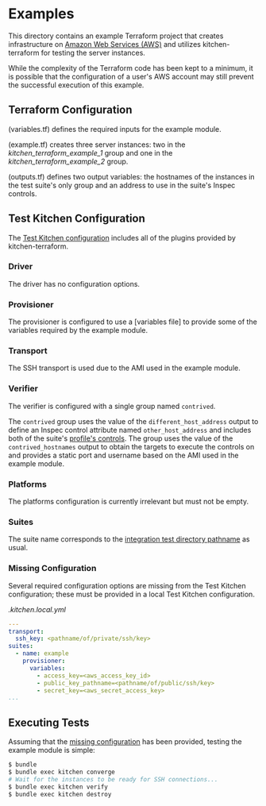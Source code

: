 # Examples

This directory contains an example Terraform project that creates
infrastructure on [Amazon Web Services (AWS)] and utilizes
kitchen-terraform for testing the server instances.

[Amazon Web Services (AWS)]: https://aws.amazon.com/index.html

While the complexity of the Terraform code has been kept to a minimum,
it is possible that the configuration of a user's AWS account may still
prevent the successful execution of this example.

## Terraform Configuration

(variables.tf) defines the required inputs for the example module.

(example.tf) creates three server instances: two in the
*kitchen_terraform_example_1* group and one in the
*kitchen_terraform_example_2* group.

(outputs.tf) defines two output variables: the hostnames of the
instances in the test suite's only group and an address to use in the
suite's Inspec controls.

## Test Kitchen Configuration

The [Test Kitchen configuration] includes all of the plugins provided by
kitchen-terraform.

[Test Kitchen configuration]: .kitchen.yml

### Driver

The driver has no configuration options.

### Provisioner

The provisioner is configured to use a [variables file] to provide some
of the variables required by the example module.

[variable file]: test/fixtures/credentials.tfvars

### Transport

The SSH transport is used due to the AMI used in the example module.

### Verifier

The verifier is configured with a single group named `contrived`.

The `contrived` group uses the value of the `different_host_address` output
to define an Inspec control attribute named `other_host_address` and
includes both of the suite's [profile's controls]. The group uses the
value of the `contrived_hostnames` output to obtain the targets to
execute the controls on and provides a static port and username based on
the AMI used in the example module.

[profile's controls]: test/integration/example/controls

### Platforms

The platforms configuration is currently irrelevant but must not be
empty.

### Suites

The suite name corresponds to the [integration test directory pathname]
as usual.

[integration test directory pathname]: test/integration/example

### Missing Configuration

Several required configuration options are missing from the Test Kitchen
configuration; these must be provided in a local Test Kitchen
configuration.

*.kitchen.local.yml*

```yaml
---
transport:
  ssh_key: <pathname/of/private/ssh/key>
suites:
  - name: example
    provisioner:
      variables:
        - access_key=<aws_access_key_id>
        - public_key_pathname=<pathname/of/public/ssh/key>
        - secret_key=<aws_secret_access_key>
...
```

## Executing Tests

Assuming that the [missing configuration] has been provided, testing the
example module is simple:

[missing configuration]: README.md#user-content-missing-configuration

```sh
$ bundle
$ bundle exec kitchen converge
# Wait for the instances to be ready for SSH connections...
$ bundle exec kitchen verify
$ bundle exec kitchen destroy
```
